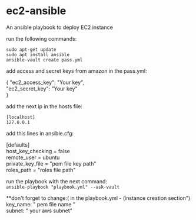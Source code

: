 # ec2-ansible
An ansible playbook to deploy EC2 instance

run the following commands:

```sudo apt-get update```  
```sudo apt install ansible```    
```ansible-vault create pass.yml```  

add access and secret keys from amazon in the pass.yml:

{
  "ec2_access_key": "Your key",   
  "ec2_secret_key": "Your key"  
}    

add the next ip in the hosts file:   

```[localhost]```  
```127.0.0.1```  

add this lines in ansible.cfg:  

[defaults]  
host_key_checking = false  
remote_user = ubuntu  
private_key_file = "pem file key path"  
roles_path = "roles file path"    

run the playbook with the next command:  
```ansible-playbook "playbook.yml" --ask-vault```  

**don't forget to change:( in the playbook.yml - (instance creation section")  
key_name: " pem file name "  
subnet: " your aws subnet"  





